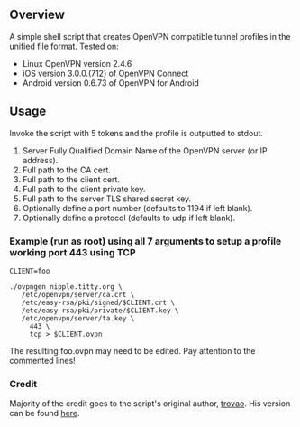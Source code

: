 ## Overview
A simple shell script that creates OpenVPN compatible tunnel profiles in the unified file format. Tested on:
* Linux OpenVPN version 2.4.6
* iOS version 3.0.0.(712) of OpenVPN Connect
* Android version 0.6.73 of OpenVPN for Android

## Usage
Invoke the script with 5 tokens and the profile is outputted to stdout.
  1. Server Fully Qualified Domain Name of the OpenVPN server (or IP address).
  2. Full path to the CA cert.
  3. Full path to the client cert.
  4. Full path to the client private key.
  5. Full path to the server TLS shared secret key.
  6. Optionally define a port number (defaults to 1194 if left blank).
  7. Optionally define a protocol (defaults to udp if left blank).

### Example (run as root) using all 7 arguments to setup a profile working port 443 using TCP
```
CLIENT=foo

./ovpngen nipple.titty.org \
   /etc/openvpn/server/ca.crt \
   /etc/easy-rsa/pki/signed/$CLIENT.crt \
   /etc/easy-rsa/pki/private/$CLIENT.key \
   /etc/openvpn/server/ta.key \
	 443 \
	 tcp > $CLIENT.ovpn
```

The resulting foo.ovpn may need to be edited. Pay attention to the commented lines!

### Credit
Majority of the credit goes to the script's original author, [trovao](https://github.com/trovao).  His version can be found [here](https://gist.github.com/trovao/18e428b5a758df24455b).
